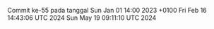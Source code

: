 Commit ke-55 pada tanggal Sun Jan 01 14:00 2023 +0100
Fri Feb 16 14:43:06 UTC 2024
Sun May 19 09:11:10 UTC 2024
